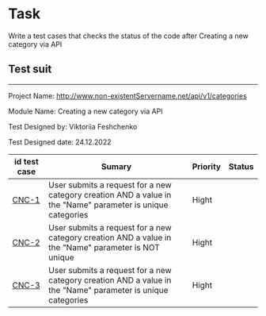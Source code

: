 

# Task



Write a test cases that checks the status of the code after  Creating a new category via API


## Test suit
---


Project Name:	http://www.non-existentServername.net/api/v1/categories

Module Name:	 Creating a new category via API

Test Designed by:	Viktoriia Feshchenko

Test Designed date:	24.12.2022

id test case | Sumary | Priority | Status
--- | --- | --- | ---
[CNC-1](https://docs.google.com/spreadsheets/d/1Equ1_ZE7_XS94r97fK_vtRb6F1Vwp1EA_jpILSB8KpQ/edit?usp=share_link) | User submits a request for a new category creation AND a value in the "Name" parameter is unique categories			| Hight | 
[CNC-2](https://docs.google.com/spreadsheets/d/1A4_1YmPT6nyxgdgDHW3Ql4ZLM1kaaR3gQkU81QL5DO8/edit?usp=share_link) | User submits a request for a new category creation AND a value in the "Name" parameter is NOT unique	| Hight | 
[CNC-3](https://docs.google.com/spreadsheets/d/1_6jp2GRhWapj2tCie9XGnEAu0N8MJsADe3dRVkV2P0c/edit?usp=share_link) | User submits a request for a new category creation AND a value in the "Name" parameter is unique categories			| Hight | 


